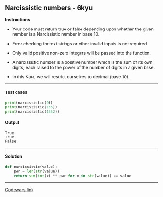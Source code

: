 ## Narcissistic numbers - 6kyu

**Instructions**

- Your code must return true or false depending upon whether the given number is a Narcissistic number in base 10.

- Error checking for text strings or other invalid inputs is not required.

- Only valid positive non-zero integers will be passed into the function.

- A narcissistic number is a positive number which is the sum of its own digits, each raised to the power of the number of digits in a given base.

- In this Kata, we will restrict ourselves to decimal (base 10).

---

#### Test cases

```python
print(narcissistic(9))
print(narcissistic(153))
print(narcissistic(1652))
```

#### Output

```
True
True
False
```

---

#### Solution

```python
def narcissistic(value):
    pwr = len(str(value))
    return sum(int(x) ** pwr for x in str(value)) == value
```

---

[Codewars link](https://www.codewars.com/kata/5287e858c6b5a9678200083c)
